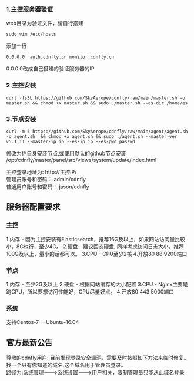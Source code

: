 ### 1.主控服务器验证
web目录为验证文件，请自行搭建  

```shell
sudo vim /etc/hosts
```
添加一行
```
0.0.0.0  auth.cdnfly.cn monitor.cdnfly.cn
```
0.0.0.0改成自己搭建的验证服务器的IP

### 2.主控安装
```shell
curl -fsSL https://github.com/SkyAerope/cdnfly/raw/main/master.sh -o master.sh && chmod +x master.sh && sudo ./master.sh --es-dir /home/es
```

### 3.节点安装
```shell
curl -m 5 https://github.com/SkyAerope/cdnfly/raw/main/agent/agent.sh -o agent.sh  && chmod +x agent.sh && sudo ./agent.sh --master-ver v5.1.11 --master-ip ip --es-ip ip --es-pwd passwd
```

修改为你自身安装节点,或使用默认的github节点安装
/opt/cdnfly/master/panel/src/views/system/update/index.html

主控登录地址为: http://主控IP/  
管理员账号和密码： admin/cdnfly  
普通用户账号和密码： jason/cdnfly  

## 服务器配置要求

### 主控
1.内存 - 因为主控安装有Elasticsearch，推荐16G及以上，如果网站访问量比较小，8G也行，至少4G。
2.硬盘 - 建议固态硬盘, 同样考虑访问日志大小，推荐100G及以上，量小的话都可以。
3.CPU - CPU至少2核
4.开放80 88 9200端口

### 节点
1.内存 - 至少2G及以上
2.硬盘 - 根据网站缓存的大小配置
3.CPU - Nginx主要是跑CPU，所以要想访问性能好，CPU尽量好点。
4.开放80 443 5000端口

### 系统
支持Centos-7---Ubuntu-16.04

## 官方最新公告
尊敬的cdnfly用户:
目前发现登录安全漏洞，需要及时按照如下方法来临时修复。找一个只有你知道的域名,这个域名用于管理员登录。  
路径为:系统管理--->系统设置--->用户相关，限制管理员只能从此域名登录
